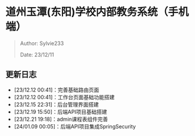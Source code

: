 # 道州玉潭(东阳)学校内部教务系统（手机端）

> Author: Sylvie233
>
> Date: 23/12/11



## 更新日志
- [23/12.12 00:41]：完善基础路由页面
- [23/12.12 00:41]：工作台页面基础功能搭建
- [23/12.15 22:31]：后台管理界面搭建
- [23/12.19 15:50]：后端API项目基础搭建
- [23/12.21 19:18]：admin课程表组件完善
- [24/01.09 00:05]：后端API项目集成SpringSecurity
